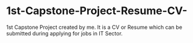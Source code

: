 # 1st-Capstone-Project-Resume-CV-
1st Capstone Project created by me. It is a CV or Resume which can be submitted during applying for jobs in IT Sector.
